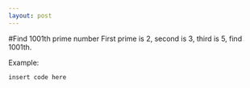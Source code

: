 ```yaml
---
layout: post
---
```

#Find 1001th prime number
First prime is 2, second is 3, third is 5, find 1001th.

Example:

    insert code here